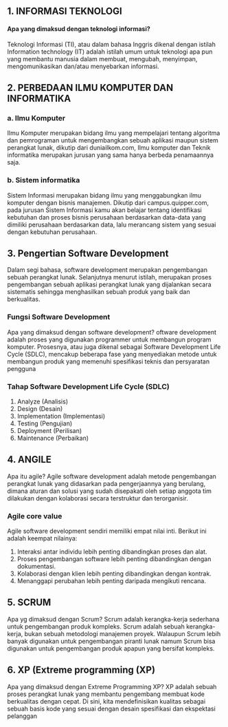 ## 1. INFORMASI TEKNOLOGI
#### Apa yang dimaksud dengan teknologi informasi?
Teknologi Informasi (TI), atau dalam bahasa Inggris dikenal dengan istilah Information technology (IT) adalah istilah umum untuk teknologi apa pun yang membantu manusia dalam membuat, mengubah, menyimpan, mengomunikasikan dan/atau menyebarkan informasi.
## 2. PERBEDAAN ILMU KOMPUTER DAN INFORMATIKA

### a. Ilmu Komputer

 Ilmu Komputer merupakan bidang ilmu yang mempelajari tentang algoritma dan pemrograman untuk mengembangkan sebuah aplikasi maupun sistem perangkat lunak, dikutip dari duniailkom.com, Ilmu komputer dan Teknik informatika merupakan jurusan yang sama hanya berbeda penamaannya saja. 
  
### b. Sistem informatika
 Sistem Informasi merupakan bidang ilmu yang menggabungkan ilmu komputer dengan bisnis manajemen. Dikutip dari campus.quipper.com, pada jurusan Sistem Informasi kamu akan belajar tentang identifikasi kebutuhan dan proses bisnis perusahaan berdasarkan data-data yang dimiliki perusahaan berdasarkan data, lalu merancang sistem yang sesuai dengan kebutuhan perusahaan.

## 3. Pengertian Software Development
 Dalam segi bahasa, software development merupakan pengembangan sebuah perangkat lunak. Selanjutnya menurut istilah, merupakan proses pengembangan sebuah aplikasi perangkat lunak yang dijalankan secara sistematis sehingga menghasilkan sebuah produk yang baik dan berkualitas. 
	
### Fungsi Software Development
 Apa yang dimaksud dengan software development?
 oftware development adalah proses yang digunakan programmer untuk membangun program komputer. Prosesnya, atau juga dikenal sebagai Software Development Life Cycle (SDLC), mencakup beberapa fase yang menyediakan metode untuk membangun produk yang memenuhi spesifikasi teknis dan persyaratan pengguna
### Tahap Software Development Life Cycle (SDLC)
1. Analyze (Analisis)
2. Design (Desain)
3. Implementation (Implementasi)
4. Testing (Pengujian)
5. Deployment (Perilisan)
6. Maintenance (Perbaikan)

## 4. ANGILE
 Apa itu agile?
 Agile software development adalah metode pengembangan perangkat lunak yang didasarkan pada pengerjaannya yang berulang, dimana aturan dan solusi yang sudah disepakati oleh setiap anggota tim dilakukan dengan kolaborasi secara terstruktur dan terorganisir.

### Agile core value
 Agile software development sendiri memiliki empat nilai inti. Berikut ini adalah keempat nilainya:
1. Interaksi antar individu lebih penting dibandingkan proses dan alat.
2. Proses pengembangan software lebih penting dibandingkan dengan dokumentasi.
3. Kolaborasi dengan klien lebih penting dibandingkan dengan kontrak.
4. Menanggapi perubahan lebih penting daripada mengikuti rencana.
## 5. SCRUM
 Apa yg dimaksud dengan Scrum?
 Scrum adalah kerangka-kerja sederhana untuk pengembangan produk kompleks. Scrum adalah sebuah kerangka-kerja, bukan sebuah metodologi manajemen proyek. Walaupun Scrum lebih banyak digunakan untuk pengembangan piranti lunak namum Scrum bisa digunakan untuk pengembangan produk apapun yang bersifat kompleks.
## 6. XP (Extreme programming (XP)
 Apa yang dimaksud dengan Extreme Programming XP?
XP adalah sebuah proses perangkat lunak yang membantu pengembang membuat kode berkualitas dengan cepat. Di sini, kita mendefinisikan kualitas sebagai sebuah basis kode yang sesuai dengan desain spesifikasi dan ekspektasi pelanggan